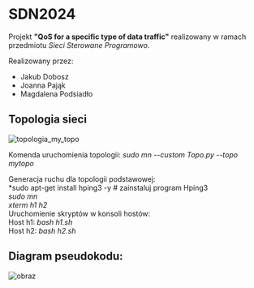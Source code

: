 # SDN2024

Projekt __"QoS for a specific type of data traffic"__ realizowany w ramach przedmiotu _Sieci Sterowane Programowo_.

Realizowany przez:
* Jakub Dobosz
* Joanna Pająk
* Magdalena Podsiadło

## Topologia sieci

![topologia_my_topo](https://github.com/user-attachments/assets/327822bb-de18-4d74-846b-41ffae9960f8)

Komenda uruchomienia topologii:
_sudo mn --custom Topo.py --topo mytopo_


Generacja ruchu dla topologii podstawowej:\
*sudo apt-get install hping3 -y # zainstaluj program Hping3\
*sudo mn*\
*xterm h1 h2*\
Uruchomienie skryptów w konsoli hostów:\
Host h1: *bash h1.sh*\
Host h2: *bash h2.sh*

## Diagram pseudokodu:

![obraz](https://github.com/user-attachments/assets/42db7d91-e2b7-48a6-a4ca-f68a27530ea5)


